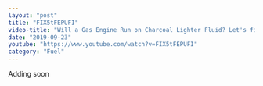 ```yaml
---
layout: "post"
title: "FIX5tFEPUFI"
video-title: "Will a Gas Engine Run on Charcoal Lighter Fluid? Let's find out!"
date: "2019-09-23"
youtube: "https://www.youtube.com/watch?v=FIX5tFEPUFI"
category: "Fuel"
---
```

<div class="space-y-1"><p class="text-gray-400">Adding soon</p></div>